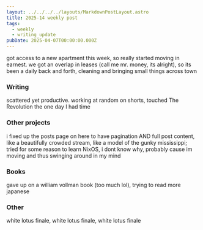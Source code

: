 ```yaml
---
layout: ../../../../layouts/MarkdownPostLayout.astro
title: 2025-14 weekly post
tags:
  - weekly
  - writing_update
pubDate: 2025-04-07T00:00:00.000Z
---
```


got access to a new apartment this week, so really started moving in earnest. we got an overlap in leases (call me mr. money, its alright), so its been a daily back and forth, cleaning and bringing small things across town

### Writing
scattered yet productive. working at random on shorts, touched The Revolution the one day I had time

### Other projects
i fixed up the posts page on here to have pagination AND full post content, like a beautifully crowded stream, like a model of the gunky mississippi; tried for some reason to learn NixOS, i dont know why, probably cause im moving and thus swinging around in my mind

### Books
gave up on a william vollman book (too much lol), trying to read more japanese

### Other
white lotus finale, white lotus finale, white lotus finale
